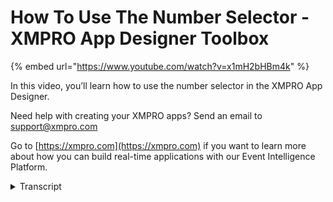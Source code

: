# How To Use The Number Selector - XMPRO App Designer Toolbox
{% embed url="https://www.youtube.com/watch?v=x1mH2bHBm4k" %}

In this video, you’ll learn how to use the number selector in the XMPRO App Designer.

Need help with creating your XMPRO apps? Send an email to support@xmpro.com

Go to [https://xmpro.com](https://xmpro.com) if you want to learn more about how you can build real-time applications with our Event Intelligence Platform.
<details>
<summary>Transcript</summary>welcome to another training video from

XM Pro today we will be looking at the

Control Number selector and how to use

it in app designer so as you can see I

have a blank page here and let's say if

I want to capture some numbers or

display some numbers on the screen and

for the user the best control to use

will be a number box um if you want to

add it you can find it under basic

controls called number selector and you

can drag it across um so we'll do just

that

but let me add a field set so that we

can have some layout I've added a few

set and now in there I will add a number

selector that's my first field right so

I have a number selector so of course if

I launch the app it won't do anything at

the moment so let's see what

configuration option options we have in

the block properties for it

starting with appearance we have the

standard visible option which basically

says if the closure should be visible or

not then we have a styling mode which

can be outlined underlying or filled in

order to explain what they are I will

just add a few more and give them

different values let's say underlying

for that one and filled for that one and

you will see the difference in their

stones so let's continue and look at the

next value which is the placeholders so

placeholder basically says if if no

value is specified what should be the

text that should be visible in the

control so we can say

perhaps something like that

and it will display over there next we

have built up which is quite simple if

you specify any text here that'll be

displayed when you hover over it

lastly we have Clear button and spin

buttons which basically display of a

button to clear the value that user may

have specified and spin buttons

basically just increase or decrease the

number that you have chosen over there

so that was the appearance coming

towards behavior you can choose what

should be your maximum value that a user

is allowed to put in let's say hundred

necessarily what should be the minimum

value lastly format is where you can

specify what sort of number or value

user can enter for example if you want

to only a low percentage I can put in

hash which represents any number and

zero which represents any number and if

no number is specified zero will be the

default and then I can put a percentage

sign which will just display at the end

of the number that is entered to say

that it is percentage next we have

read-only and disabled which are very

simple items like if you don't want user

to be able to change you will choose

read-only disabled just disabled they

can go altogether next we have value

where you can specify a static value or

a dynamic value static value you can

just type in for example like that for a

dynamic value if this control was part

of a container which had a data source

attached to it

you can then choose a dynamic value here

and then whatever your data source is

sending will become visible over here

and you

we'll be able to select this has been

explained in many of the other control

videos and and also in the video for how

to use the pterosaurs which you can

refer to so for now I'll just give it a

static value now just to show you

different formats that one can do I will

create this one for let's say we want to

capture currency in multiples of

thousand so I'll say number is what

you're gonna capture any number and then

I'll create another group by a comma for

three not three digits and then let's

say we want to allow two decimal points

an important point is when you put a

hash before the decimal point it means

any amount of numbers but when you put

it after the decimal point it means one

digit and one do it only so one bit for

each hash right similarly let's do one

one more and that can be for example you

want to capture two digit with two

decimal points weight values like that

so I'll save all that I will also give

them some default values let's say that

and we'll go ahead and launch it as you

can see we have three control they are

definitely stalled as per what we

specified one of them has a clear button

which will clear the value and it will

display the place holder we also have a

spin button which can change the value

and if we specify the value it appears

over there lastly this one for example

um has a currency format on it so if I

specify some value it will display it in

the currency format as you can see so

that's how you configure a number box in

app design thank you so much for

watching
</details>